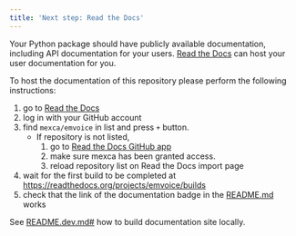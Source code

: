 ```yaml
---
title: 'Next step: Read the Docs'
---
```


Your Python package should have publicly available documentation, including API documentation for your users.
[Read the Docs](https://readthedocs.org) can host your user documentation for you.

To host the documentation of this repository please perform the following instructions:

1. go to [Read the Docs](https://readthedocs.org/dashboard/import/?)
1. log in with your GitHub account
1. find `mexca/emvoice` in list and press `+` button.
   * If repository is not listed,
      1. go to [Read the Docs GitHub app](https://github.com/settings/connections/applications/fae83c942bc1d89609e2)
      2. make sure mexca has been granted access.
      3. reload repository list on Read the Docs import page
1. wait for the first build to be completed at <https://readthedocs.org/projects/emvoice/builds>
1. check that the link of the documentation badge in the [README.md](git@github.com:mexca/emvoice) works

See [README.dev.md#](git@github.com:mexca/emvoice/blob/main/README.dev.md#generating-the-api-docs) how to build documentation site locally.
